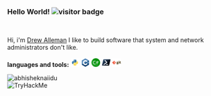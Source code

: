 ### Hello World! ![visitor badge](https://visitor-badge.glitch.me/badge?page_id=drew-alleman.visitor-badge)
<br>

Hi, i'm [Drew Alleman](https://www.youtube.com/channel/UCFOB2zipRrwJkQ5yKb_uc8Q) I like to build software that system and network administrators don't like. 
<br><br>
**languages and tools:**  <code><img height="20" src="https://raw.githubusercontent.com/github/explore/80688e429a7d4ef2fca1e82350fe8e3517d3494d/topics/python/python.png"></code>
<code><img height="20" src="https://raw.githubusercontent.com/github/explore/80688e429a7d4ef2fca1e82350fe8e3517d3494d/topics/cpp/cpp.png"></code>
<code><img height="20" src="https://raw.githubusercontent.com/github/explore/80688e429a7d4ef2fca1e82350fe8e3517d3494d/topics/csharp/csharp.png"></code>
<code><img height="20" src="https://raw.githubusercontent.com/github/explore/80688e429a7d4ef2fca1e82350fe8e3517d3494d/topics/powershell/powershell.png"></code>
<code><img height="20" src="https://raw.githubusercontent.com/github/explore/80688e429a7d4ef2fca1e82350fe8e3517d3494d/topics/git/git.png"></code>
<br>
<p align="left"> <img src="https://github-readme-stats.vercel.app/api?username=drew-alleman&show_icons=true&theme=gotham" alt="abhisheknaiidu" />
<br>
<img src="https://tryhackme-badges.s3.amazonaws.com/drewAlleman.png" alt="TryHackMe">
